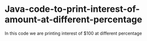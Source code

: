 # Java-code-to-print-interest-of-amount-at-different-percentage

In this code we are printing interest of $100 at different percentage
